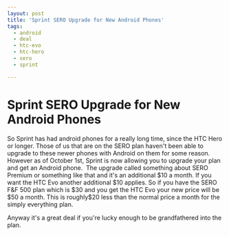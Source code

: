 ```yaml
---
layout: post
title: 'Sprint SERO Upgrade for New Android Phones'
tags:
  - android
  - deal
  - htc-evo
  - htc-hero
  - sero
  - sprint

---
```


<h1>Sprint SERO Upgrade for New Android Phones</h1>
So Sprint has had android phones for a really long time, since the HTC Hero or longer. Those of us that are on the SERO plan haven't been able to upgrade to these newer phones with Android on them for some reason. However as of October 1st, Sprint is now allowing you to upgrade your plan and get an Android phone.  The upgrade called something about SERO Premium or something like that and it's an additional $10 a month. If you want the HTC Evo another additional $10 applies. So if you have the SERO F&amp;F 500 plan which is $30 and you get the HTC Evo your new price will be $50 a month. This is roughly$20 less than the normal price a month for the simply everything plan.

Anyway it's a great deal if you're lucky enough to be grandfathered into the plan.
